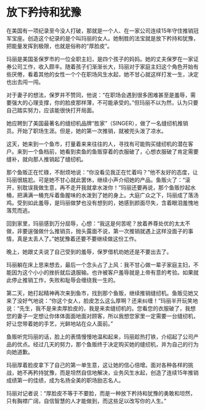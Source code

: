 # 放下矜持和犹豫

在美国有一项纪录至今没人打破，那就是一个人、在一家公司连续15年守住推销冠军宝座。创造这个纪录的是个叫玛丽的女人。她制胜的法宝就是放下矜持和犹豫，把能量发挥到极限，也就是俗称的“厚脸皮”。 

玛丽是美国圣保罗市的一位全职主妇，是四个孩子的妈妈。她的丈夫保罗在一家证券公司工作，收入颇丰。随着孩子们渐渐长大，玛丽对于家庭主妇这个角色开始有些厌倦，看着其他的女性一个个在职场风生水起，她不甘心就这样打发一生，决定也出去闯一闯。 

对于妻子的想法，保罗并不赞同，他说：“在职场会遇到很多困难甚至是羞辱，需要强大的心理支撑，你的脸皮那样薄，不可能承受的。”但玛丽不以为然，认为只要自己踏实努力，应该能很快打开局面。 

她应聘到了美国最著名的缝纫机品牌“胜家”（SINGER），做了一名缝纫机推销员。开始了职场生涯。但是，她的第一次推销，就被兜头泼了凉水。 

这天，她来到一个鱼市，打量着来来往往的人，寻找有可能购买缝纫机的潜在客户。来到一个鱼档前，她看到卖鱼的鱼贩穿着的衣服破了，心想衣服破了肯定需要缝补，就向那人推销起了缝纫机。 

那个鱼贩正在忙碌，不耐烦地说：“你没看见我正在忙着吗？”他不友好的态度，让玛丽很尴尬。可是她不甘心就此罢休，继续小声介绍她的产品。鱼贩火了：“滚开，别耽误我做生意，再不走开我就拿水泼你！”玛丽还要再说，那个鱼贩抄起水桶，把满满一桶充斥着鱼腥味的水泼到了她的身上。大庭广众之下，玛丽成了落汤鸡。受到如此羞辱，是玛丽做梦也没有想到的，她感到颜面尽失，含着眼泪羞愧地落荒而逃。 

回到家里，玛丽感到万分屈辱，心想：“我这是何苦呢？放着养尊处优的太太不做，非要逞强做什么推销员，抛头露面不说，第一次推销就遇上这样没面子的事情，真是太丢人了。”她犹豫着还要不要继续做这份工作。 

晚上，她跟丈夫说了自己受到的羞辱，保罗借机劝她还是不要出去了。 

玛丽躺在床上思来想去，最后一个念头占了上风：我不甘心做一辈子家庭主妇，不能因为这个小小的挫折就后退服输。也许被客户羞辱就是上帝有意的考验。如果就此停止推销工作，失败和耻辱会缠绕我一生的。 

第二天，她打起精神再次来到鱼市，找到那个鱼贩，继续推销缝纫机。鱼贩见她又来了没好气地说：“你这个女人，脸皮怎么这么厚啊？还来纠缠！”玛丽半开玩笑地说：“先生，我不是来卖厚脸皮的，我是来卖缝纫机的。您看您的衣服破了，我想您的妻子一定想让你体体面面地面对顾客，所以我想您家里一定需要一台缝纫机，好让您带着她的手艺，光鲜地站在众人面前。” 

鱼贩听完玛丽的话，脸上的表情慢慢地温和起来，玛丽趁热打铁，介绍起了公司产品的优点。经过几天的努力，那个鱼贩终于决定购买她的缝纫机，并为自己的行为向她道歉。 

玛丽厚着脸皮拿下了自己的第一单生意，这让她的信心倍增。面对各种各样的挑战，她不再矜持犹豫，而是坦然自信地解决，业务风生水起，创造了连续15年推销成绩第一的佳绩，成为名扬全美的职场励志名人。 

玛丽对记者说：“厚脸皮不等于不要脸，而是一种放下矜持和犹豫的勇敢和坦然，只有胸襟广阔，自信智慧的人才能做到，而这些足以改写你的人生。”
